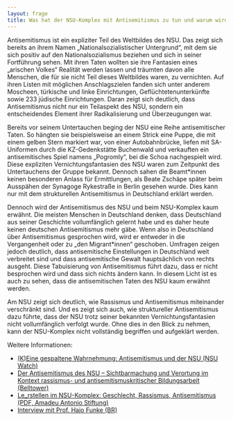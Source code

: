 ```yaml
---
layout: frage
title: Was hat der NSU-Komplex mit Antisemitismus zu tun und warum wird das so selten berücksichtigt?
---
```


Antisemitismus ist ein expliziter Teil des Weltbildes des NSU. Das zeigt sich bereits an ihrem Namen „Nationalsozialistischer Untergrund“, mit dem sie sich positiv auf den Nationalsozialismus beziehen und sich in seiner Fortführung sehen. Mit ihren Taten wollten sie ihre Fantasien eines „arischen Volkes“ Realität werden lassen und träumten davon alle Menschen, die für sie nicht Teil dieses Weltbildes waren, zu vernichten. Auf ihren Listen mit möglichen Anschlagszielen fanden sich unter anderem Moscheen, türkische und linke Einrichtungen, Geflüchtetenunterkünfte sowie 233 jüdische Einrichtungen. Daran zeigt sich deutlich, dass Antisemitismus nicht nur ein Teilaspekt des NSU, sondern ein entscheidendes Element ihrer Radikalisierung und Überzeugungen war. 

Bereits vor seinem Untertauchen beging der NSU eine Reihe antisemitischer Taten. So hängten sie beispielsweise an einem Strick eine Puppe, die mit einem gelben Stern markiert war, von einer Autobahnbrücke, liefen mit SA-Uniformen durch die KZ-Gedenkstätte Buchenwald und verkauften ein antisemitisches Spiel namens „Pogromly“, bei die Schoa nachgespielt wird. Diese expliziten Vernichtungsfantasien des NSU waren zum Zeitpunkt des Untertauchens der Gruppe bekannt. Dennoch sahen die Beamt\*innen keinen besonderen Anlass für Ermittlungen, als Beate Zschäpe später beim Ausspähen der Synagoge Rykestraße in Berlin gesehen wurde. Dies kann nur mit dem strukturellen Antisemitismus in Deutschland erklärt werden.

Dennoch wird der Antisemitismus des NSU und beim NSU-Komplex kaum erwähnt. Die meisten Menschen in Deutschland denken, dass Deutschland aus seiner Geschichte vollumfänglich gelernt habe und es daher heute keinen deutschen Antisemitismus mehr gäbe. Wenn also in Deutschland über Antisemitismus gesprochen wird, wird er entweder in die Vergangenheit oder zu „den Migrant\*innen“ geschoben. Umfragen zeigen jedoch deutlich, dass antisemitische Einstellungen in Deutschland weit verbreitet sind und dass antisemitische Gewalt hauptsächlich von rechts ausgeht. Diese Tabuisierung von Antisemitismus führt dazu, dass er nicht besprochen wird und dass sich nichts ändern kann. In diesem Licht ist es auch zu sehen, dass die antisemitischen Taten des NSU kaum erwähnt werden. 

Am NSU zeigt sich deutlich, wie Rassismus und Antisemitismus miteinander verschränkt sind. Und es zeigt sich auch, wie struktureller Antisemitismus dazu führte, dass der NSU trotz seiner bekannten Vernichtungsfantasien nicht vollumfänglich verfolgt wurde. Ohne dies in den Blick zu nehmen, kann der NSU-Komplex nicht vollständig begriffen und aufgeklärt werden.

Weitere Informationen:

- [(K)Eine gespaltene Wahrnehmung: Antisemitismus und der NSU (NSU Watch)](https://www.nsu-watch.info/2018/09/keine-gespaltene-wahrnehmung-antisemitismus-und-der-nsu/)
- [Der Antisemitismus des NSU – Sichtbarmachung und Verortung im Kontext rassismus- und antisemitismuskritischer Bildungsarbeit (Belltower)](https://www.belltower.news/der-antisemitismus-des-nsu-sichtbarmachung-und-verortung-im-kontext-rassismus-und-antisemitismuskritischer-bildungsarbeit-47978/)
- [Le_rstellen im NSU-Komplex: Geschlecht, Rassismus, Antisemitismus (PDF, Amadeu Antonio Stiftung)](https://www.amadeu-antonio-stiftung.de/wp-content/uploads/2018/08/nsu_leerstellen_internet-1.pdf)
- [Interview mit Prof. Hajo Funke (BR)](https://www.br.de/interkulturell/nsu-antisemitismus-funke-100.html) 
